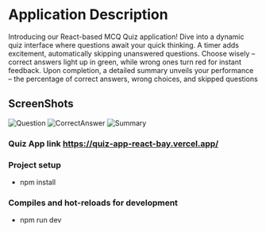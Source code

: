 # Application Description
Introducing our React-based MCQ Quiz application! Dive into a dynamic quiz interface where questions await your quick thinking. A timer adds excitement, automatically skipping unanswered questions. Choose wisely – correct answers light up in green, while wrong ones turn red for instant feedback.
Upon completion, a detailed summary unveils your performance – the percentage of correct answers, wrong choices, and skipped questions


## ScreenShots
![Question](https://github.com/AbdallahRagab7/quiz-app-react/assets/91810306/5207994f-e33a-40cf-b893-d423b6697492)
![CorrectAnswer](https://github.com/AbdallahRagab7/quiz-app-react/assets/91810306/f9802987-e7ac-44f2-88d5-6a52b8cc6a18)
![Summary](https://github.com/AbdallahRagab7/quiz-app-react/assets/91810306/3b7992d4-1275-485b-802c-54bca75a6543)

 ### Quiz App link <a name = "link">https://quiz-app-react-bay.vercel.app/</a>

### Project setup <a name = "Project-setup"></a>
- npm install

### Compiles and hot-reloads for development <a name = "Compiles-and-hot-reloads-for-development"></a>
- npm run dev


